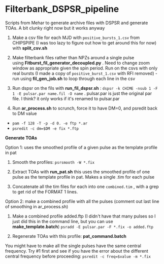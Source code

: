 # Filterbank_DSPSR_pipeline
Scripts from Mehar to generate archive files with DSPSR and generate TOAs. A bit clunky right now but it works anyway

1. Make a csv file for each MJD with `positive_bursts_1.csv` from CHIPSPIPE (I was too lazy to figure out how to get around this for now) with __split_csv.sh__

2. Make filterbank files rather than NPZs around a single pulse using __Fitburst_fil_generator_decoupled.py__ .
Need to change zoom window as appropriate given the spin period. Run on the csvs with only real bursts (I made a copy of `positive_burst_1.csv` with RFI removed) - run using __fil_gen_job.sh__ to loop through each line in the csv

3. Run dspsr on the fils with __run_fil_dspsr.sh__ : `dspsr -k CHIME -nsub 1 -F 1 -E pulsar.par name.fil -O name` . pulsar.par is just the original par file. I think? it only works if it's renamed to pulsar.par

4. Run __ar_process.sh__ to scrunch, force it to have DM=0, and psredit back to DM value
- `pam -f 128 -T -p -d 0. -e ftp *.ar`
- `psredit -c dm=$DM -e fix *.ftp`

__Generate TOAs__

Option 1: uses the smoothed profile of a given pulse as the template profile in pat 

1. Smooth the profiles: `psrsmooth -W *.fix`

2. Extract TOAs with __run_pat.sh__  this uses the smoothed profile of one pulse as the template profile in pat. Makes a single .tim for each pulse

3. Concatenate all the tim files for each into one `combined.tim` , with a grep to get rid of the FORMAT 1 lines.

Option 2: make a combined profile with all the pulses (comment out last line of smoothing in ar_process.sh)

1. Make a combined profile added.ftp (I didn't have that many pulses so I just did this in the command line, but you can use __make_template.batch__)
`psradd -E pulsar.par -F *.fix -o added.ftp`

2. Regenerate TOAs with this profile: __pat_command.batch__

You might have to make all the single pulses have the same central frequency. Try #1 first and see if you have the error about the different central frequency before proceeding: `psredit -c freq=$value -m *.fix`
